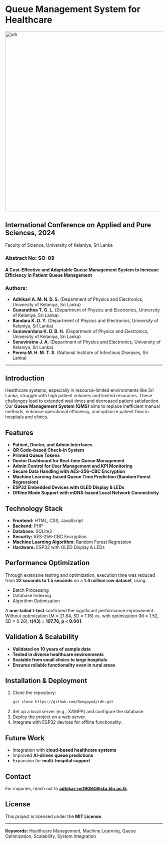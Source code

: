 # Queue Management System for Healthcare

<img width="577" alt="idh" src="https://github.com/user-attachments/assets/c9361d70-0eda-404a-8ec2-55d73b3240d9" />

## International Conference on Applied and Pure Sciences, 2024  
Faculty of Science, University of Kelaniya, Sri Lanka  

### Abstract No: SO-09  
#### A Cost-Effective and Adaptable Queue Management System to Increase Efficiency in Patient Queue Management

### Authors:
- **Adhikari A. M. N. D. S.** (Department of Physics and Electronics, University of Kelaniya, Sri Lanka)
- **Gunarathna T. G. L.** (Department of Physics and Electronics, University of Kelaniya, Sri Lanka)
- **Bandara K. D. Y.** (Department of Physics and Electronics, University of Kelaniya, Sri Lanka)
- **Gunawardana K. D. B. H.** (Department of Physics and Electronics, University of Kelaniya, Sri Lanka)
- **Seneviratne J. A.** (Department of Physics and Electronics, University of Kelaniya, Sri Lanka)
- **Perera M. H. M. T. S.** (National Institute of Infectious Diseases, Sri Lanka)

---

## Introduction
Healthcare systems, especially in resource-limited environments like Sri Lanka, struggle with high patient volumes and limited resources. These challenges lead to extended wait times and decreased patient satisfaction. Our **Queue Management System (QMS)** aims to replace inefficient manual methods, enhance operational efficiency, and optimize patient flow in hospitals and clinics.

## Features
- **Patient, Doctor, and Admin Interfaces**
- **QR Code-based Check-in System**
- **Printed Queue Tokens**
- **Doctor Dashboard for Real-time Queue Management**
- **Admin Control for User Management and KPI Monitoring**
- **Secure Data Handling with AES-256-CBC Encryption**
- **Machine Learning-based Queue Time Prediction (Random Forest Regression)**
- **ESP32 Embedded Devices with OLED Display & LEDs**
- **Offline Mode Support with mDNS-based Local Network Connectivity**

## Technology Stack
- **Frontend:** HTML, CSS, JavaScript
- **Backend:** PHP
- **Database:** SQLite3
- **Security:** AES-256-CBC Encryption
- **Machine Learning Algorithm:** Random Forest Regression
- **Hardware:** ESP32 with OLED Display & LEDs

## Performance Optimization
Through extensive testing and optimization, execution time was reduced from **22 seconds to 1.5 seconds** on a **1.4 million row dataset**, using:
- Batch Processing
- Database Indexing
- Algorithm Optimization

A **one-tailed t-test** confirmed the significant performance improvement:  
Without optimization (M = 21.84, SD = 1.16) vs. with optimization (M = 1.52, SD = 0.28); **t(43) = 107.76, p < 0.001**.

## Validation & Scalability
- **Validated on 10 years of sample data**
- **Tested in diverse healthcare environments**
- **Scalable from small clinics to large hospitals**
- **Ensures reliable functionality even in rural areas**

## Installation & Deployment
1. Clone the repository:
   ```sh
   git clone https://github.com/DeegayuA/idh.git
   ```
2. Set up a local server (e.g., XAMPP) and configure the database.
3. Deploy the project on a web server.
4. Integrate with ESP32 devices for offline functionality.

## Future Work
- Integration with **cloud-based healthcare systems**
- Improved **AI-driven queue predictions**
- Expansion for **multi-hospital support**

## Contact
For inquiries, reach out to **[adhikar-ps19094@stu.kln.ac.lk](mailto:adhikar-ps19094@stu.kln.ac.lk)**.

## License
This project is licensed under the **MIT License**.

---
**Keywords:** Healthcare Management, Machine Learning, Queue Optimization, Scalability, System Integration
